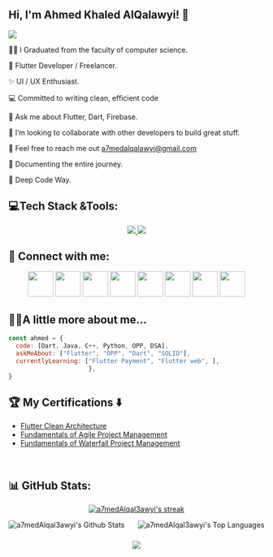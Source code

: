 <h2> Hi, I'm Ahmed Khaled AlQalawyi! 👋</h2>
 
<p align="center">
  
  <a href="https://github.com/DenverCoder1/readme-typing-svg"><img src="https://readme-typing-svg.herokuapp.com/?lines=Software%20Engineer;Flutter%20developer📱;Always%20learning%20new%20things&font=Fira%20Code&center=true&width=440&height=45&color=2F81F7&vCenter=true&size=22"></a>
</p> 
<!-- 
<img src="https://raw.githubusercontent.com/lambiengcode/lambiengcode/refs/heads/main/gif/dash.gif?raw=true" width="340px" align="right" alt="Computer">
 -->
<p
 
👨‍🎓 I Graduated from the faculty of computer science.

📱 Flutter Developer / Freelancer.

✨ UI / UX Enthusiast.
  
💻 Committed to writing clean, efficient code

💬 Ask me about Flutter, Dart, Firebase.

🤝 I’m looking to collaborate with other developers to build great stuff.

📧 Feel free to reach me out  a7medalqalawyi@gmail.com


📄 Documenting the entire journey.

🫡 Deep Code Way.
<!-- 
<div align="center">
    <img src="https://user-images.githubusercontent.com/73097560/115834477-dbab4500-a447-11eb-908a-139a6edaec5c.gif" />
</div>
-->

## 💻Tech Stack &Tools:
<div align="center">
  <a href="#">
     <img src="https://skillicons.dev/icons?i=dart,flutter,firebase,cpp,java,python,androidstudio,vscode,photoshop,xd,figma,git&theme=dark" />
    <img src="https://skillicons.dev/icons?i=github,postman,googlecloud,mysql,sqlite,html,css,opencv,unity,discord&theme=dark" />
  </a>
 
</div>
  
## 💌 Connect with me:
<p align="center">
<a href = "https://a7medalqalawyi@gmail.com/"><img src="https://img.icons8.com/fluent/48/000000/gmail.png" width="50" height="50" /></a>
<a href ="https://t.me/a7med_khaled_alqalawyi"><img src="https://img.icons8.com/color/48/000000/telegram-app--v1.png" width="50" height="50" /></a>
<a href = "https://twitter.com/alkalawyi"><img src="https://img.shields.io/badge/X-000000?style=flat&&logoColor=white" width="50" height="50" /></a>
<a href = "https://www.linkedin.com/in/ahmed-khaled-alkalawyi-3172a6248/"><img src="https://img.icons8.com/fluent/48/000000/linkedin.png" width="50" height="50" /></a>
<a href = "https://www.facebook.com/profile.php?id=100009781299611"><img src="https://img.icons8.com/fluency/48/000000/facebook.png" width="50" height="50" /></a>
<a href = "https://www.instagram.com/a7med_alqalawyi/"><img src="https://img.icons8.com/fluent/48/000000/instagram-new.png" width="50" height="50"/></a>
<img src="https://img.icons8.com/color/48/000000/whatsapp--v1.png" width="50" height="50" /></a>
<img src="https://img.icons8.com/doodle/48/fa314a/discord-logo.png" width="50" height="50" /></a>
</p>

## 👨‍💻A little more about me...  

```javascript
const ahmed = {
  code: [Dart, Java, C++, Python, OPP, DSA],
  askMeAbout: ["Flutter", "OPP", "Dart", "SOLID"],
  currentlyLearning: ["Flutter Payment", "Flutter web", ],
                      },
}
```

## 🏆 My Certifications :arrow_down:

- [Flutter Clean Architecture](https://www.udemy.com/certificate/UC-02ad462a-507e-4e82-9172-fa8c480589ed/)
- [Fundamentals of Agile Project Management](https://www.credly.com/badges/db13905c-33fc-4eed-8cef-c8b598de2c4f)
- [Fundamentals of Waterfall Project Management](https://www.credly.com/badges/66e3b1f6-3904-4516-a0b8-43f2326f7064) 



<!-- 
<div align="center">
    <img src="https://user-images.githubusercontent.com/73097560/115834477-dbab4500-a447-11eb-908a-139a6edaec5c.gif" />
</div>
-->

<br>

## 📊 GitHub Stats:


<p align="center">
    <a href="https://github.com/a7medAlqal3awyi/github-readme-streak-stats">
        <img title="🔥 Get streak stats for your profile at git.io/streak-stats" alt="a7medAlqal3awyi's streak" src="https://github-readme-streak-stats.herokuapp.com/?user=a7medAlqal3awyi&theme=black-ice&hide_border=true&stroke=0000&background=060A0CD0"/>
    </a>
  
</p>

<a href="https://github.com/a7medAlqal3awyi/github-readme-stats">
    <img align="left"  alt="a7medAlqal3awyi's Github Stats" src="https://github-readme-stats.vercel.app/api?username=a7medAlqal3awyi&show_icons=true&count_private=true&theme=react&hide_border=true&bg_color=0D1117" /></a>
<a href="https://github.com/a7medAlqal3awyi/github-readme-stats">
    <img align="right" alt="a7medAlqal3awyi's Top Languages" src="https://github-readme-stats.vercel.app/api/top-langs/?username=a7medAlqal3awyi&langs_count=8&count_private=true&layout=compact&theme=react&hide_border=true&bg_color=0D1117" /></a>
<br>



<!-- 
<div align="center">
    <img src="https://user-images.githubusercontent.com/73097560/115834477-dbab4500-a447-11eb-908a-139a6edaec5c.gif" />
</div>
-->


<h3 align="center">
    <img src="https://readme-typing-svg.herokuapp.com/?font=Righteous&size=25&center=true&vCenter=true&width=500&height=70&duration=4000&lines=Thanks+for+visiting!+❤️;I'm+Long+Life+Learner">
</h3>




